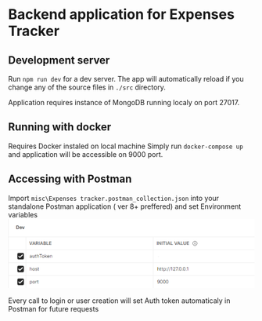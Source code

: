 # Backend application for Expenses Tracker

## Development server

Run `npm run dev` for a dev server. The app will automatically reload if you change any of the source files in `./src` directory.

Application requires instance of MongoDB running localy on port 27017.

## Running with docker

Requires Docker instaled on local machine
Simply run `docker-compose up` and application will be accessible on 9000 port.

## Accessing with Postman

Import `misc\Expenses tracker.postman_collection.json` into your standalone Postman application ( ver 8+ preffered) and set Environment variables
![alt text](./docs/images/env-varaibles-potman.png)

Every call to login or user creation will set Auth token automaticaly in Postman for future requests
